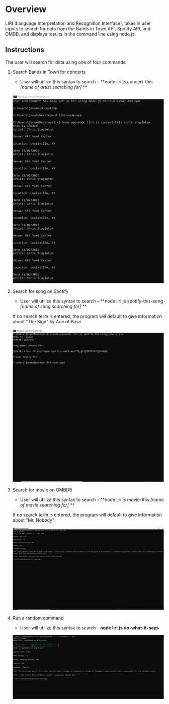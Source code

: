 

# Overview

LIRI (Language Interpretation and Recognition Interface), takes in user inputs to search for data from the Bands in Town API, Spotify API, and OMDB, and displays results in the command line using node.js.

## Instructions

The user will search for data using one of four commands.

1. Search Bands in Town for concerts 
    * User will utilize this syntax to search - **node liri.js concert-this *[name of artist searching for]* **

    ![screenshot of concert-this](./images/screenshots.PNG)

2. Search for song on Spotify
    * User will utilize this syntax to search - **node liri.js spotify-this-song *[name of song searching for]* **
    
    If no search term is entered, the program will default to give information about "The Sign" by Ace of Base

    ![screenshot of spotify-this-song](./images/screenshot-spotify-cherry-pie.PNG)

3. Search for movie on OMBDB
    * User will utilize this syntax to search - **node liri.js movie-this *[name of movie searching for]* **
    
    If no search term is entered, the program will default to give information about "Mr. Nobody"

    ![screenshot of moive-this](./images/screenshot-omdb-star-wars.PNG)

4. Run a random command
    * User will utilize this syntax to search - **node liri.js do-what-it-says**

    ![screenshot of random](./images/random-with-different-command.PNG)
    
    
